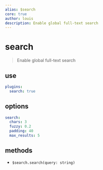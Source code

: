 ```yaml
---
alias: $search
core: true
author: louis
description: Enable global full-text search
---
```

# search

> Enable global full-text search

## use

```yaml
plugins:
  search: true
```

## options

```yaml
search:
  chars: 3
  fuzzy: 0.2
  padding: 40
  max_results: 5
```

## methods

- `$search.search(query: string)`